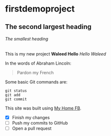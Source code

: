 # firstdemoproject
## The second largest heading
###### The smallest heading
This is my new project
**Waleed Hello**
*Hello Waleed*

In the words of Abraham Lincoln:

> Pardon my French


Some basic Git commands are:
```
git status
git add
git commit
```

This site was built using [My Home FB](https://pages.github.com/).
- [x] Finish my changes
- [ ] Push my commits to GitHub
- [ ] Open a pull request
